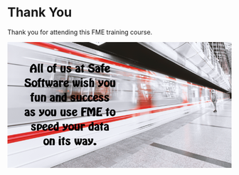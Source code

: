 # Thank You #
Thank you for attending this FME training course. 

![](./Images/Img6.08.ThankYouText.png)
